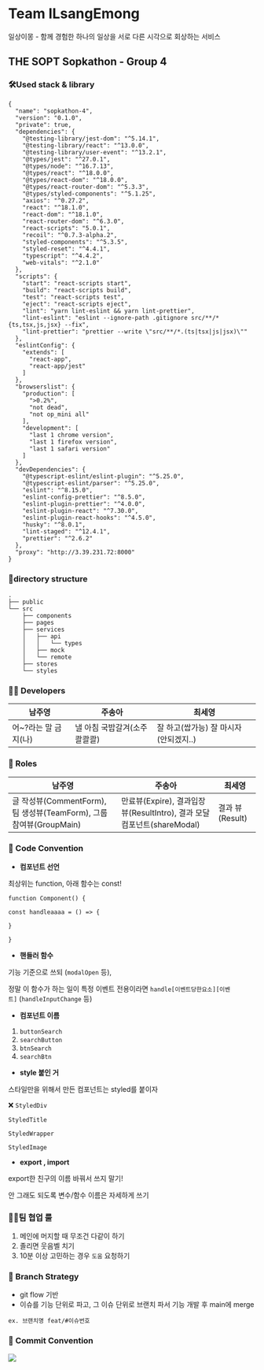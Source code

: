 # **Team ILsangEmong**

일상이몽 - 함께 경험한 하나의 일상을 서로 다른 시각으로 회상하는 서비스

## **THE SOPT Sopkathon - Group 4**

### **🛠Used stack & library**

```
{
  "name": "sopkathon-4",
  "version": "0.1.0",
  "private": true,
  "dependencies": {
    "@testing-library/jest-dom": "^5.14.1",
    "@testing-library/react": "^13.0.0",
    "@testing-library/user-event": "^13.2.1",
    "@types/jest": "^27.0.1",
    "@types/node": "^16.7.13",
    "@types/react": "^18.0.0",
    "@types/react-dom": "^18.0.0",
    "@types/react-router-dom": "^5.3.3",
    "@types/styled-components": "^5.1.25",
    "axios": "^0.27.2",
    "react": "^18.1.0",
    "react-dom": "^18.1.0",
    "react-router-dom": "^6.3.0",
    "react-scripts": "5.0.1",
    "recoil": "^0.7.3-alpha.2",
    "styled-components": "^5.3.5",
    "styled-reset": "^4.4.1",
    "typescript": "^4.4.2",
    "web-vitals": "^2.1.0"
  },
  "scripts": {
    "start": "react-scripts start",
    "build": "react-scripts build",
    "test": "react-scripts test",
    "eject": "react-scripts eject",
    "lint": "yarn lint-eslint && yarn lint-prettier",
    "lint-eslint": "eslint --ignore-path .gitignore src/**/*{ts,tsx,js,jsx} --fix",
    "lint-prettier": "prettier --write \"src/**/*.(ts|tsx|js|jsx)\""
  },
  "eslintConfig": {
    "extends": [
      "react-app",
      "react-app/jest"
    ]
  },
  "browserslist": {
    "production": [
      ">0.2%",
      "not dead",
      "not op_mini all"
    ],
    "development": [
      "last 1 chrome version",
      "last 1 firefox version",
      "last 1 safari version"
    ]
  },
  "devDependencies": {
    "@typescript-eslint/eslint-plugin": "^5.25.0",
    "@typescript-eslint/parser": "^5.25.0",
    "eslint": "^8.15.0",
    "eslint-config-prettier": "^8.5.0",
    "eslint-plugin-prettier": "^4.0.0",
    "eslint-plugin-react": "^7.30.0",
    "eslint-plugin-react-hooks": "^4.5.0",
    "husky": "^8.0.1",
    "lint-staged": "^12.4.1",
    "prettier": "^2.6.2"
  },
  "proxy": "http://3.39.231.72:8000"
}

```

### **🧷directory structure**

```
.
├── public
└── src
    ├── components
    ├── pages
    ├── services
    │   ├── api
    │   │   └── types
    │   ├── mock
    │   └── remote
    ├── stores
    └── styles
```

### **🧑‍💻 Developers**
|남주영|주송아|최세영|
|------|---|---|
|어~?라는 말 금지(나)|낼 아침 국밥갈겨(소주콸콸콸)|잘 하고(쌉가능) 잘 마시자(안되겠지..)|


### **💼 Roles**
|남주영|주송아|최세영|
|------|---|---|
|글 작성뷰(CommentForm), 팀 생성뷰(TeamForm), 그룹참여뷰(GroupMain)|만료뷰(Expire), 결과입장뷰(ResultIntro), 결과 모달 컴포넌트(shareModal)|결과 뷰(Result)|

### **📏 Code Convention**

- **컴포넌트 선언**

최상위는 function, 아래 함수는 const!

`function Component() {`

`const handleaaaa = () => {`

`}`

`}`

- **핸들러 함수**

기능 기준으로 쓰되 (`modalOpen` 등),

정말 이 함수가 하는 일이 특정 이벤트 전용이라면 `handle[이벤트당한요소][이벤트]` (`handleInputChange` 등)

- **컴포넌트 이름**

1. `buttonSearch`
2. `searchButton`
3. `btnSearch`
4. `searchBtn`

- **style 붙인 거**

스타일만을 위해서 만든 컴포넌트는 styled를 붙이자

❌ `StyledDiv`

`StyledTitle`

`StyledWrapper`

`StyledImage`

- **export , import**

export한 친구의 이름 바꿔서 쓰지 말기!

안 그래도 되도록 변수/함수 이름은 자세하게 쓰기

### 👨‍💻팀 협업 룰

1. 메인에 머지할 때 무조건 다같이 하기
2. 졸리면 웃음벨 치기
3. 10분 이상 고민하는 경우 `도움` 요청하기

### **🌿 Branch Strategy**

- git flow 기반
- 이슈를 기능 단위로 파고, 그 이슈 단위로 브랜치 파서 기능 개발 후 main에 merge

`ex. 브랜치명 feat/#이슈번호`

### **📌 Commit Convention**

<img src="https://s3.us-west-2.amazonaws.com/secure.notion-static.com/8394124a-ed99-4168-9c06-48b9109dab2d/Untitled.png?X-Amz-Algorithm=AWS4-HMAC-SHA256&X-Amz-Content-Sha256=UNSIGNED-PAYLOAD&X-Amz-Credential=AKIAT73L2G45EIPT3X45%2F20220521%2Fus-west-2%2Fs3%2Faws4_request&X-Amz-Date=20220521T131626Z&X-Amz-Expires=86400&X-Amz-Signature=5e8d736934b030772793d50a67031f104f3538369025db8a6201f77ff4c15cd5&X-Amz-SignedHeaders=host&response-content-disposition=filename%20%3D%22Untitled.png%22&x-id=GetObject">

###
